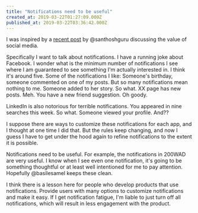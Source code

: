 ```yaml
---
title: "Notifications need to be useful"
created_at: 2019-03-22T01:27:09.000Z
published_at: 2019-03-22T03:36:42.000Z
---
```

I was inspired by a [recent post](https://200wordsaday.com/words/why-i-dislike-deep-work-127805c92e3c48ecea) by @santhoshguru discussing the value of social media. 

Specifically I want to talk about notifications. I have a running joke about Facebook. I wonder what is the minimum number of notifications I see where I am guaranteed to see something I'm actually interested in. I think it's around five. Some of the notifications I like: Someone's birthday, someone commented on one of my posts. But so many notifications mean nothing to me. Someone added to her story. So what. XX page has new posts. Meh. You have a new friend suggestion. Oh goody. 

LinkedIn is also notorious for terrible notifications. You appeared in nine searches this week. So what. Someone viewed your profile. And?? 

I suppose there are ways to customize these notifications for each app, and I thought at one time I did that. But the rules keep changing, and now I guess I have to get under the hood again to refine notifications to the extent it is possible. 

Notifications need to be useful. For example, the notifications in 200WAD are very useful. I know when I see even one notification, it's going to be something thoughtful or at least well intentioned for me to pay attention. Hopefully @basilesamel keeps these clean.

I think there is a lesson here for people who develop products that use notifications. Provide users with many options to customize notifications and make it easy. If I get notification fatigue, I'm liable to just turn off all notifications, which will result in less engagement with the product.
